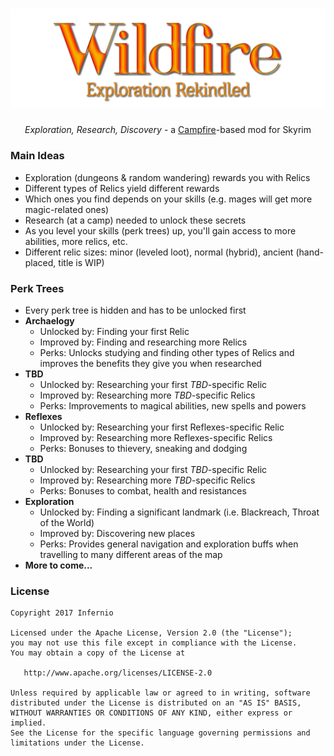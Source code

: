 # <img src="Design/Logo/Logo.png">
<p align="center"><i>Exploration, Research, Discovery</i> - a <a href="http://www.nexusmods.com/skyrim/mods/64798">Campfire</a>-based mod for Skyrim</p>

### Main Ideas
 - Exploration (dungeons & random wandering) rewards you with Relics
 - Different types of Relics yield different rewards
 - Which ones you find depends on your skills (e.g. mages will get more magic-related ones)
 - Research (at a camp) needed to unlock these secrets
 - As you level your skills (perk trees) up, you'll gain access to more abilities, more relics, etc.
 - Different relic sizes: minor (leveled loot), normal (hybrid), ancient (hand-placed, title is WIP)

### Perk Trees
 - Every perk tree is hidden and has to be unlocked first
 - **Archaelogy**
     - Unlocked by: Finding your first Relic
     - Improved by: Finding and researching more Relics
     - Perks: Unlocks studying and finding other types of Relics and improves the benefits they give you when researched
 - **TBD**
     - Unlocked by: Researching your first *TBD*-specific Relic
     - Improved by: Researching more *TBD*-specific Relics
     - Perks: Improvements to magical abilities, new spells and powers
 - **Reflexes**
     - Unlocked by: Researching your first Reflexes-specific Relic
     - Improved by: Researching more Reflexes-specific Relics
     - Perks: Bonuses to thievery, sneaking and dodging
 - **TBD**
     - Unlocked by: Researching your first *TBD*-specific Relic
     - Improved by: Researching more *TBD*-specific Relics
     - Perks: Bonuses to combat, health and resistances
 - **Exploration**
     - Unlocked by: Finding a significant landmark (i.e. Blackreach, Throat of the World)
     - Improved by: Discovering new places
     - Perks: Provides general navigation and exploration buffs when travelling to many different areas of the map
 - **More to come...**

### License
    Copyright 2017 Infernio

    Licensed under the Apache License, Version 2.0 (the "License");
    you may not use this file except in compliance with the License.
    You may obtain a copy of the License at

       http://www.apache.org/licenses/LICENSE-2.0

    Unless required by applicable law or agreed to in writing, software
    distributed under the License is distributed on an "AS IS" BASIS,
    WITHOUT WARRANTIES OR CONDITIONS OF ANY KIND, either express or implied.
    See the License for the specific language governing permissions and
    limitations under the License.
